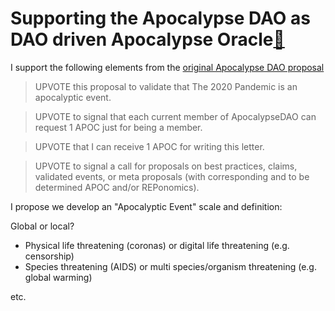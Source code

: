 # Supporting the Apocalypse DAO as DAO driven Apocalypse Oracle[🔗](https://alchemy.daostack.io/dao/0x44d55a8492a90640dc6af013657eaf1ac5bc9548/proposal/0xbc19a4f08e87ce86b411180bf817ff247c5ae05e4faded3e1e7abfc9b0d863d7)

I support the following elements from the [original Apocalypse DAO proposal](https://alchemy.daostack.io/dao/0x44d55a8492a90640dc6af013657eaf1ac5bc9548/proposal/0x9a5258f279833f8d9b7c38b7e49dc9524b80daebf0a36710742d8a5b1587a792)

> UPVOTE this proposal to validate that The 2020 Pandemic is an apocalyptic event.

> UPVOTE to signal that each current member of ApocalypseDAO can request 1 APOC just for being a member.

> UPVOTE that I can receive 1 APOC for writing this letter.

> UPVOTE to signal a call for proposals on best practices, claims, validated events, or meta proposals (with corresponding and to be determined APOC and/or REPonomics).

I propose we develop an "Apocalyptic Event" scale and definition:

Global or local?
- Physical life threatening (coronas) or digital life threatening (e.g. censorship)
- Species threatening (AIDS) or multi species/organism threatening (e.g. global warming)

etc.